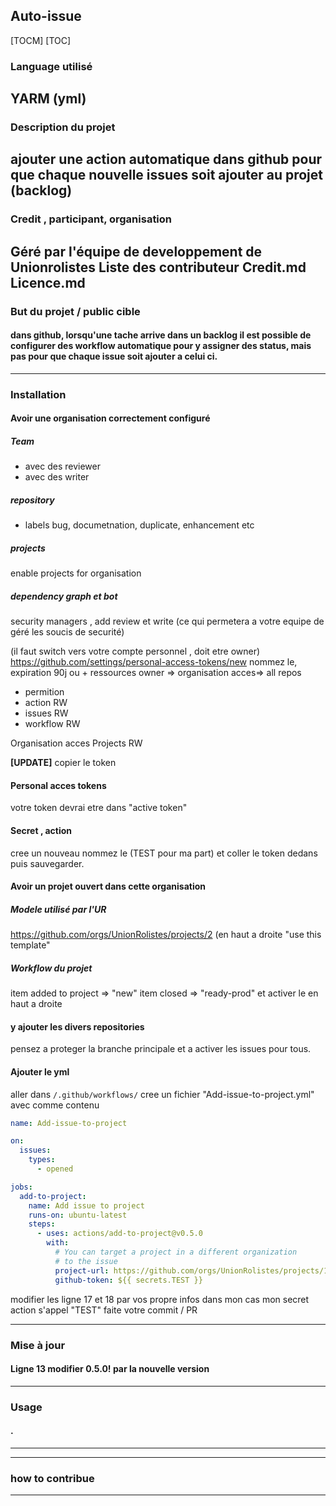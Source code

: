 ##  Auto-issue
[TOCM]
[TOC]

### Language utilisé
YARM (yml)
-------------
### Description du projet
ajouter une action automatique dans github pour que chaque nouvelle issues soit ajouter au projet (backlog)
-------------
### Credit , participant, organisation
Géré par l'équipe de developpement de Unionrolistes
Liste des contributeur Credit.md 
Licence.md
-------------
### But du projet / public cible
#### dans github, lorsqu'une tache arrive dans un backlog il est possible de configurer des workflow automatique pour y assigner des status, mais pas pour que chaque issue soit ajouter a celui ci.
-------------
### Installation
####  Avoir une organisation correctement configuré
##### Team
- avec des reviewer
- avec des writer
##### repository
- labels bug, documetnation, duplicate, enhancement etc
##### projects
enable projects for organisation
#####  dependency graph et bot
security managers , add review et write
(ce qui permetera a votre equipe de géré les soucis de securité)


(il faut switch vers votre compte personnel , doit etre owner)
https://github.com/settings/personal-access-tokens/new
nommez le, expiration 90j ou +
ressources owner => organisation
acces=> all repos
- permition 
- action RW
- issues RW
- workflow RW

Organisation acces
Projects RW

**[UPDATE]**
copier le token

#### Personal acces tokens
votre token devrai etre dans "active token"

#### Secret , action
cree un nouveau 
nommez le (TEST pour ma part)
et coller le token dedans puis sauvegarder.


#### Avoir un projet ouvert dans cette organisation
##### Modele utilisé par l'UR
https://github.com/orgs/UnionRolistes/projects/2
(en haut a droite "use this template"

##### Workflow du projet
item added to project => "new" 
item closed => "ready-prod"
et activer le en haut a droite

#### y ajouter les divers repositories
pensez a proteger la branche principale et a activer les issues pour tous.

#### Ajouter le yml
aller dans `/.github/workflows/`
cree un fichier "Add-issue-to-project.yml"
avec comme contenu
```yml
name: Add-issue-to-project

on:
  issues:
    types:
      - opened

jobs:
  add-to-project:
    name: Add issue to project
    runs-on: ubuntu-latest
    steps:
      - uses: actions/add-to-project@v0.5.0
        with:
          # You can target a project in a different organization
          # to the issue
          project-url: https://github.com/orgs/UnionRolistes/projects/1/views/1
          github-token: ${{ secrets.TEST }}
```
modifier les ligne 17 et 18 par vos propre infos
dans mon cas mon secret action s'appel "TEST"
faite votre commit / PR

-------------
### Mise à jour
#### Ligne 13 modifier 0.5.0! par la nouvelle version
-------------
### Usage
#### .
---

---
### how to contribue

-------------
